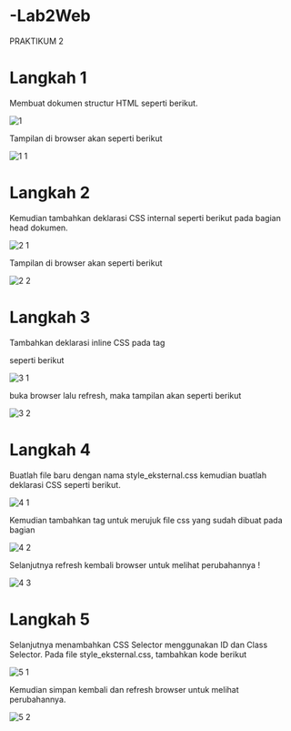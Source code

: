 # -Lab2Web
PRAKTIKUM 2

# Langkah 1
Membuat dokumen structur HTML seperti berikut.
 
 ![1](https://user-images.githubusercontent.com/81818405/114043406-759fb900-98b0-11eb-8121-14cb09789e02.PNG)
 
 Tampilan di browser akan seperti berikut
   
 ![1 1](https://user-images.githubusercontent.com/81818405/114043792-ce6f5180-98b0-11eb-8263-50969dde1867.PNG)

# Langkah 2
Kemudian tambahkan deklarasi CSS internal seperti berikut pada bagian head dokumen.

![2 1](https://user-images.githubusercontent.com/81818405/114044088-17bfa100-98b1-11eb-92e4-c44999d179b1.PNG)

Tampilan di browser akan seperti berikut

![2 2](https://user-images.githubusercontent.com/81818405/114044179-2f972500-98b1-11eb-9517-ccc076c58e46.PNG)

# Langkah 3
Tambahkan deklarasi inline CSS pada tag <p> seperti berikut

![3 1](https://user-images.githubusercontent.com/81818405/114044613-93b9e900-98b1-11eb-9c08-a482ce4314ba.PNG)

buka browser lalu refresh, maka tampilan akan seperti berikut

![3 2](https://user-images.githubusercontent.com/81818405/114044755-adf3c700-98b1-11eb-98c5-7f3284147444.PNG)

# Langkah 4
Buatlah file baru dengan nama style_eksternal.css kemudian buatlah deklarasi CSS seperti berikut.

![4 1](https://user-images.githubusercontent.com/81818405/114044965-dd0a3880-98b1-11eb-81bb-8eb055333454.PNG)

Kemudian tambahkan tag <link> untuk merujuk file css yang sudah dibuat pada bagian <head>
  
![4 2](https://user-images.githubusercontent.com/81818405/114045130-ff03bb00-98b1-11eb-92e2-8b6d2a93c6a2.PNG)

Selanjutnya refresh kembali browser untuk melihat perubahannya !

![4 3](https://user-images.githubusercontent.com/81818405/114045316-2195d400-98b2-11eb-9023-fbc534880da1.PNG)

# Langkah 5
Selanjutnya menambahkan CSS Selector menggunakan ID dan Class Selector. Pada file 
style_eksternal.css, tambahkan kode berikut

![5 1](https://user-images.githubusercontent.com/81818405/114045757-79343f80-98b2-11eb-9c94-2114bdcfee71.PNG)

Kemudian simpan kembali dan refresh browser untuk melihat perubahannya.

![5 2](https://user-images.githubusercontent.com/81818405/114045865-8fda9680-98b2-11eb-9913-b5294ea865e5.PNG)





  






